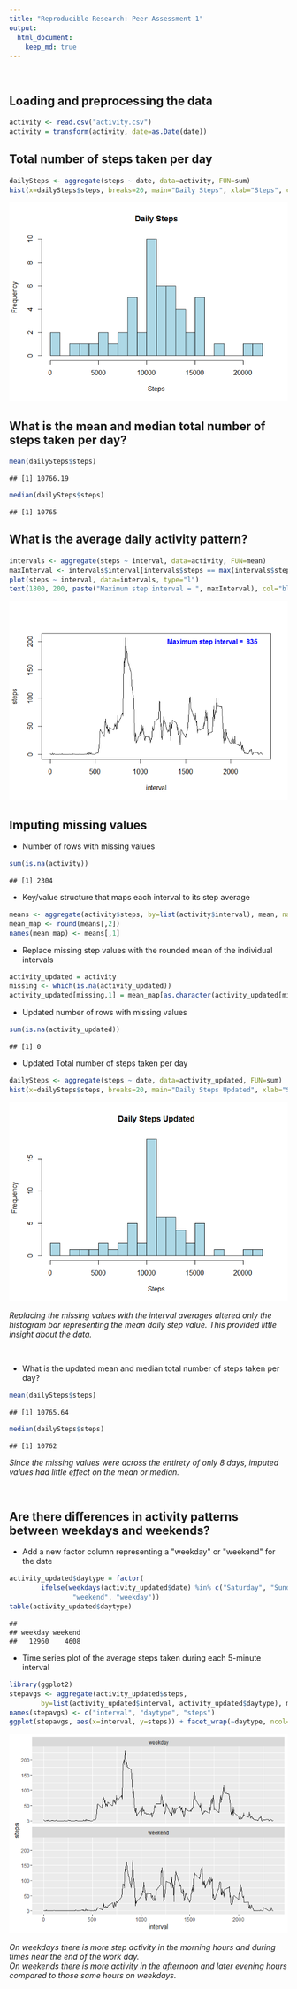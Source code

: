 ```yaml
---
title: "Reproducible Research: Peer Assessment 1"
output: 
  html_document:
    keep_md: true
---
```

<br />

## Loading and preprocessing the data

```r
activity <- read.csv("activity.csv")
activity = transform(activity, date=as.Date(date))
```

## Total number of steps taken per day

```r
dailySteps <- aggregate(steps ~ date, data=activity, FUN=sum)
hist(x=dailySteps$steps, breaks=20, main="Daily Steps", xlab="Steps", col="lightblue")
```

![](PA1_template_files/figure-html/dailysteps-1.png)<!-- -->

## What is the mean and median total number of steps taken per day?

```r
mean(dailySteps$steps)
```

```
## [1] 10766.19
```

```r
median(dailySteps$steps)
```

```
## [1] 10765
```

## What is the average daily activity pattern?

```r
intervals <- aggregate(steps ~ interval, data=activity, FUN=mean)
maxInterval <- intervals$interval[intervals$steps == max(intervals$steps)]
plot(steps ~ interval, data=intervals, type="l")
text(1800, 200, paste("Maximum step interval = ", maxInterval), col="blue", font=2)
```

![](PA1_template_files/figure-html/avgactivity-1.png)<!-- -->

## Imputing missing values

- Number of rows with missing values

```r
sum(is.na(activity))
```

```
## [1] 2304
```
- Key/value structure that maps each interval to its step average

```r
means <- aggregate(activity$steps, by=list(activity$interval), mean, na.rm=TRUE)
mean_map <- round(means[,2])
names(mean_map) <- means[,1]
```

- Replace missing step values with the rounded mean of the individual intervals

```r
activity_updated = activity
missing <- which(is.na(activity_updated))
activity_updated[missing,1] = mean_map[as.character(activity_updated[missing,3])]
```
- Updated number of rows with missing values

```r
sum(is.na(activity_updated))
```

```
## [1] 0
```

- Updated Total number of steps taken per day

```r
dailySteps <- aggregate(steps ~ date, data=activity_updated, FUN=sum)
hist(x=dailySteps$steps, breaks=20, main="Daily Steps Updated", xlab="Steps", col="lightblue")
```

![](PA1_template_files/figure-html/dailystepsupdated-1.png)<!-- -->

*Replacing the missing values with the interval averages altered only the histogram
 bar representing the mean daily step value. This provided little insight about
 the data.*
 
<br />

- What is the updated mean and median total number of steps taken per day?

```r
mean(dailySteps$steps)
```

```
## [1] 10765.64
```

```r
median(dailySteps$steps)
```

```
## [1] 10762
```

*Since the missing values were across the entirety of only 8 days, imputed
 values had little effect on the mean or median.*

</br>

## Are there differences in activity patterns between weekdays and weekends?
- Add a new factor column representing a "weekday" or "weekend" for the date

```r
activity_updated$daytype = factor(
        ifelse(weekdays(activity_updated$date) %in% c("Saturday", "Sunday"),
                "weekend", "weekday"))
table(activity_updated$daytype)
```

```
## 
## weekday weekend 
##   12960    4608
```
- Time series plot of the average steps taken during each 5-minute interval

```r
library(ggplot2)
stepavgs <- aggregate(activity_updated$steps,
        by=list(activity_updated$interval, activity_updated$daytype), mean)
names(stepavgs) <- c("interval", "daytype", "steps")
ggplot(stepavgs, aes(x=interval, y=steps)) + facet_wrap(~daytype, ncol=1) + geom_line()
```

![](PA1_template_files/figure-html/timeseries-1.png)<!-- -->

*On weekdays there is more step activity in the morning hours and during times
 near the end of the work day.*
<br />
*On weekends there is more activity in the afternoon and later evening hours
 compared to those same hours on weekdays.*
